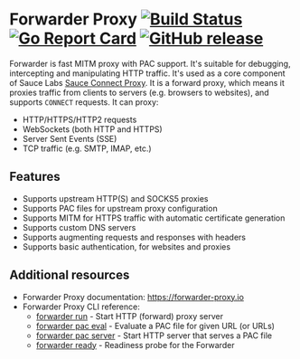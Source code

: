 # Forwarder Proxy [![Build Status](https://github.com/saucelabs/forwarder/actions/workflows/go.yml/badge.svg)](https://github.com/saucelabs/forwarder/actions/workflows/go.yml) [![Go Report Card](https://goreportcard.com/badge/github.com/saucelabs/forwarder)](https://goreportcard.com/report/github.com/saucelabs/forwarder) [![GitHub release](https://img.shields.io/github/release/saucelabs/forwarder.svg)](https://github.com/saucelabs/forwarder/releases)
Forwarder is fast MITM proxy with PAC support.
It's suitable for debugging, intercepting and manipulating HTTP traffic.
It's used as a core component of Sauce Labs [Sauce Connect Proxy](https://docs.saucelabs.com/secure-connections/sauce-connect/).
It is a forward proxy, which means it proxies traffic from clients to servers (e.g. browsers to websites), and supports `CONNECT` requests.
It can proxy:

* HTTP/HTTPS/HTTP2 requests
* WebSockets (both HTTP and HTTPS)
* Server Sent Events (SSE)
* TCP traffic (e.g. SMTP, IMAP, etc.)

## Features

* Supports upstream HTTP(S) and SOCKS5 proxies
* Supports PAC files for upstream proxy configuration
* Supports MITM for HTTPS traffic with automatic certificate generation
* Supports custom DNS servers
* Supports augmenting requests and responses with headers
* Supports basic authentication, for websites and proxies

## Additional resources

* Forwarder Proxy documentation: https://forwarder-proxy.io
* Forwarder Proxy CLI reference:
  - [forwarder run](https://forwarder-proxy.io/cli/forwarder_run) - Start HTTP (forward) proxy server
  - [forwarder pac eval](https://forwarder-proxy.io/cli/forwarder_pac_eval) - Evaluate a PAC file for given URL (or URLs)
  - [forwarder pac server](https://forwarder-proxy.io/cli/forwarder_pac_server) - Start HTTP server that serves a PAC file
  - [forwarder ready](https://forwarder-proxy.io/cli/forwarder_ready) - Readiness probe for the Forwarder
